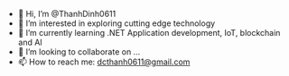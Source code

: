 - 👋 Hi, I’m @ThanhDinh0611
- 👀 I’m interested in exploring cutting edge technology
- 🌱 I’m currently learning .NET Application development, IoT, blockchain and AI
- 💞️ I’m looking to collaborate on ...
- 📫 How to reach me: dcthanh0611@gmail.com

<!---
ThanhDinh0611/ThanhDinh0611 is a ✨ special ✨ repository because its `README.md` (this file) appears on your GitHub profile.
You can click the Preview link to take a look at your changes.
--->
